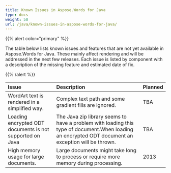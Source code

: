 ```yaml
---
title: Known Issues in Aspose.Words for Java
type: docs
weight: 50
url: /java/known-issues-in-aspose-words-for-java/
---
```


{{% alert color="primary" %}} 

The table below lists known issues and features that are not yet available in Aspose.Words for Java. These mainly affect rendering and will be addressed in the next few releases. Each issue is listed by component with a description of the missing feature and estimated date of fix.

{{% /alert %}} 

|Issue|Description|Planned|
| :- | :- | :- |
|WordArt text is rendered in a simplified way.|Complex text path and some gradient fills are ignored.|TBA|
|Loading encrypted ODT documents is not supported on Java|The Java zip library seems to have a problem with loading this type of document.When loading an encrypted ODT document an exception will be thrown.|TBA|
|High memory usage for large documents.|Large documents might take long to process or require more memory during processing.|2013|

